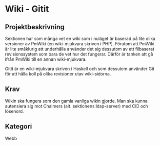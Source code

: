 # Wiki - Gitit

## Projektbeskrivning

Sektionen har som många vet en wiki som i nuläget är baserad på lite
olika versioner av PmWiki (en wiki-mjukvara skriven i PHP). Förutom
att PmWiki är lite småklurig att underhålla använder det sig dessutom
av ett filbaserat revisionssystem som bara de vet hur det
fungerar. Därför är tanken att gå ifrån PmWiki till en annan
wiki-mjukvara.

Gitit är en wiki-mjukvara skriven i Haskell och som dessutom använder
Git för att hålla koll på olika revisioner utav wiki-sidorna.

## Krav

Wikin ska fungera som den gamla vanliga wikin gjorde. Man ska kunna
autensiera sig mot Chalmers (alt. sektionens ldap-server) med CID och
lösenord.

## Kategori

Webb
